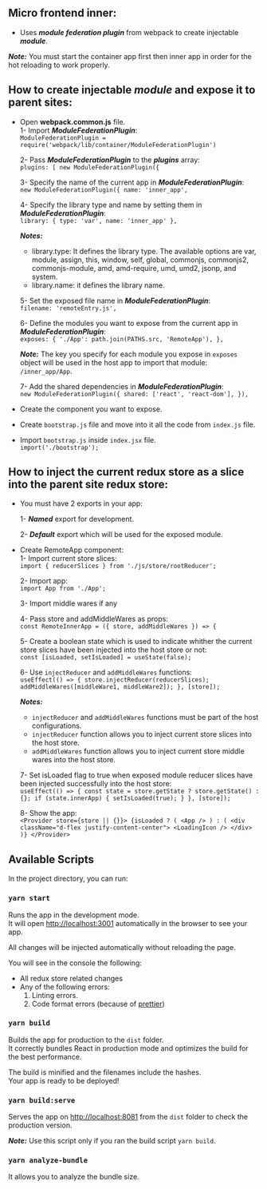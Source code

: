 ## Micro frontend inner:

- Uses ***module federation plugin*** from webpack to create injectable ***module***.

**_Note:_** You must start the container app first then inner app in order for the hot reloading to work properly.

## How to create injectable ***module*** and expose it to parent sites:

- Open **webpack.common.js** file.<br>
    1- Import ***ModuleFederationPlugin***:<br>
    `ModuleFederationPlugin = require('webpack/lib/container/ModuleFederationPlugin')`
    
    2- Pass ***ModuleFederationPlugin*** to the ***plugins*** array:<br>
    `plugins: [
                new ModuleFederationPlugin({`
                
    3- Specify the name of the current app in ***ModuleFederationPlugin***:<br>
    `new ModuleFederationPlugin({
        name: 'inner_app',`
        
    4- Specify the library type and name by setting them in ***ModuleFederationPlugin***:<br>
    `library: { type: 'var', name: 'inner_app' },`<br>
        
     **_Notes:_** 
     - library.type: It defines the library type. The available options are var,
       module, assign, this, window, self, global, commonjs, commonjs2, commonjs-module,
       amd, amd-require, umd, umd2, jsonp, and system.
     - library.name: it defines the library name.
        
    5- Set the exposed file name in ***ModuleFederationPlugin***:<br>
    `filename: 'remoteEntry.js',`
    
    6- Define the modules you want to expose from the current app in ***ModuleFederationPlugin***:<br>
    `exposes: {
        './App': path.join(PATHS.src, 'RemoteApp'),
    },`
    
    **_Note:_** The key you specify for each module you expose in `exposes` object
     will be used in the host app to import that module: `/inner_app/App`.
    
    7- Add the shared dependencies in ***ModuleFederationPlugin***:<br>
        `new ModuleFederationPlugin({
            shared: ['react', 'react-dom'],
        }),`
 	
- Create the component you want to expose.
- Create `bootstrap.js` file and move into it all the code from `index.js` file.
- Import `bootstrap.js` inside `index.jsx` file.<br>
`import('./bootstrap');`


## How to inject the current redux store as a slice into the parent site redux store:

- You must have 2 exports in your app:

    1- ***Named*** export for development.
    
    2- ***Default*** export which will be used for the exposed module.
    
- Create RemoteApp component:<br>
    1- Import current store slices:<br>
         `import { reducerSlices } from './js/store/rootReducer';`
         
    2- Import app:<br>
         `import App from './App';`
         
    3- Import middle wares if any
    
    4- Pass store and addMiddleWares as props:<br>
        `const RemoteInnerApp = ({
        	store,
        	addMiddleWares
        }) => {`
        
    5- Create a boolean state which is used to indicate whither the current store slices have been injected into the host store or not:<br>
        `const [isLoaded, setIsLoaded] = useState(false);`
        
    6- Use `injectReducer` and `addMiddleWares` functions:<br>
        `useEffect(() => {
        		store.injectReducer(reducerSlices);
        		addMiddleWares([middleWare1, middleWare2]);
        	}, [store]);`<br>
        	
    **_Notes:_** 
     - `injectReducer` and `addMiddleWares` functions must be part of the host configurations.     
     - `injectReducer` function allows you to inject current store slices into the host store.     
     - `addMiddleWares` function allows you to inject current store middle wares into the host store.
    
    7- Set isLoaded flag to true when exposed module reducer slices have been injected successfully into the host store:<br>
        `useEffect(() => {
    		const state = store.getState ? store.getState() : {};
    		if (state.innerApp) {
    			setIsLoaded(true);
    		}
    	}, [store]);`
    
    8- Show the app:<br>
        `<Provider store={store || {}}>
            {isLoaded ? (
                <App />
            ) : (
                <div className="d-flex justify-content-center">
                    <LoadingIcon />
                </div>
            )}
        </Provider>`
    

## Available Scripts

In the project directory, you can run:

### `yarn start`

Runs the app in the development mode.<br>
It will open [http://localhost:3001](http://localhost:3001) automatically in the browser to see your app.

All changes will be injected automatically without reloading the page.<br>

You will see in the console the following:

- All redux store related changes
- Any of the following errors:
  1. Linting errors.
  2. Code format errors (because of [prettier](https://prettier.io/))

### `yarn build`

Builds the app for production to the `dist` folder.<br>
It correctly bundles React in production mode and optimizes the build for the best performance.

The build is minified and the filenames include the hashes.<br>
Your app is ready to be deployed!

### `yarn build:serve`

Serves the app on [http://localhost:8081](http://localhost:8081) from the `dist` folder to check the production version.

**_Note:_** Use this script only if you ran the build script `yarn build`.

### `yarn analyze-bundle`

It allows you to analyze the bundle size.
